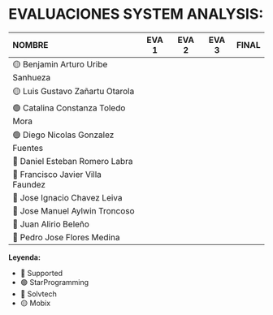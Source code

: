 # EVALUACIONES SYSTEM ANALYSIS:

| NOMBRE | EVA 1 | EVA 2 | EVA 3 | FINAL |
|:-------|:------:|:------:|:------:|:-----:|
| 🟡 Benjamin Arturo Uribe Sanhueza |||||
| 🟡 Luis Gustavo Zañartu Otarola   |||||
| 🟢 Catalina Constanza Toledo Mora |||||
| 🟢 Diego Nicolas Gonzalez Fuentes |||||
| 🔴 Daniel Esteban Romero Labra    |||||
| 🔴 Francisco Javier Villa Faundez |||||
| 🔴 Jose Ignacio Chavez Leiva      |||||
| 🔵 Jose Manuel Aylwin Troncoso    |||||
| 🔵 Juan Alirio Beleño             |||||
| 🔵 Pedro Jose Flores Medina       |||||

**Leyenda:**
- 🔴 Supported
- 🟢 StarProgramming
- 🔵 Solvtech
- 🟡 Mobix

